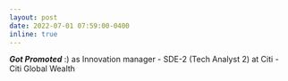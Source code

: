 ```yaml
---
layout: post
date: 2022-07-01 07:59:00-0400
inline: true
---
```


***Got Promoted*** :) as Innovation manager - SDE-2 (Tech Analyst 2) at Citi - Citi Global Wealth
